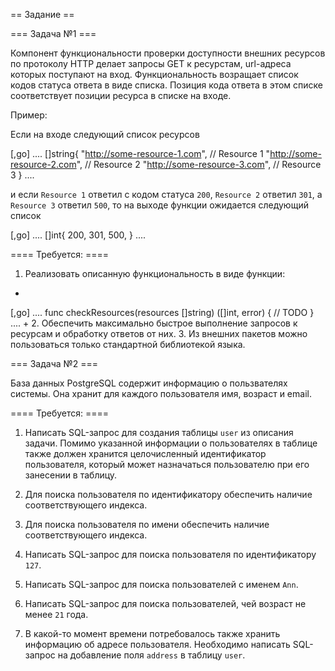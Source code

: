 == Задание ==


=== Задача №1 ===

Компонент функциональности проверки доступности внешних ресурсов по протоколу HTTP делает запросы GET к ресурстам, url-адреса которых поступают на вход. Функциональность возращает список кодов статуса ответа в виде списка. Позиция кода ответа в этом списке соответствует позиции ресурса в списке на входе.

Пример:

Если на входе следующий список ресурсов 

[,go]
....
[]string{
    "http://some-resource-1.com", // Resource 1
    "http://some-resource-2.com", // Resource 2
    "http://some-resource-3.com", // Resource 3
}
....

и если `Resource 1` ответил c кодом статуса `200`, `Resource 2` ответил `301`, а `Resource 3` ответил `500`, то на выходе функции ожидается следующий список

[,go]
....
[]int{
    200,
    301,
    500,
}
....

==== Требуется: ====

1. Реализовать описанную функциональность в виде функции:
+
[,go]
....
func checkResources(resources []string) ([]int, error) { 
    // TODO
}
....
+
2. Обеспечить максимально быстрое выполнение запросов к ресурсам и обработку ответов от них.
3. Из внешних пакетов можно пользоваться только стандартной библиотекой языка.


=== Задача №2 ===

База данных PostgreSQL содержит информацию о пользвателях системы. Она хранит для каждого пользователя имя, возраст и email.

==== Требуется: ====

1. Написать SQL-запрос для создания таблицы `user` из описания задачи. Помимо указанной информации о пользователях в таблице также должен хранится целочисленный идентификатор пользователя, который может назначаться пользователю при его занесении в таблицу.

2. Для поиска пользователя по идентификатору обеспечить наличие соответствующего индекса.

3. Для поиска пользователя по имени обеспечить наличие соответствующего индекса.

4. Написать SQL-запрос для поиска пользователя по идентификатору `127`.

5. Написать SQL-запрос для поиска пользователей с именем `Ann`.

6. Написать SQL-запрос для поиска пользователей, чей возраст не менее `21` года.

7. В какой-то момент времени потребовалось также хранить информацию об адресе пользователя. Необходимо написать SQL-запрос на добавление поля `address` в таблицу `user`.
